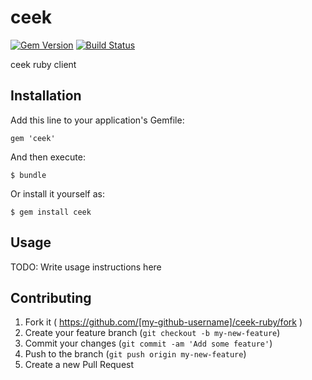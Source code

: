# ceek

[![Gem Version](https://badge.fury.io/rb/ceek.svg)](http://badge.fury.io/rb/ceek)
[![Build Status](https://secure.travis-ci.org/ceekio/ceek-ruby.svg?branch=master)](https://travis-ci.org/ceekio/ceek-ruby)

ceek ruby client

## Installation

Add this line to your application's Gemfile:

    gem 'ceek'

And then execute:

    $ bundle

Or install it yourself as:

    $ gem install ceek

## Usage

TODO: Write usage instructions here

## Contributing

1. Fork it ( https://github.com/[my-github-username]/ceek-ruby/fork )
2. Create your feature branch (`git checkout -b my-new-feature`)
3. Commit your changes (`git commit -am 'Add some feature'`)
4. Push to the branch (`git push origin my-new-feature`)
5. Create a new Pull Request
